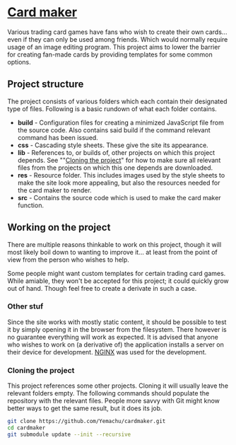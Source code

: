 # [Card maker](https://yemachu.github.io/cardmaker/)
Various trading card games have fans who wish to create their own cards... even if they can only be used among friends. Which would normally require usage of an image editing program. This project aims to lower the barrier for creating fan-made cards by providing templates for some common options.

## Project structure
The project consists of various folders which each contain their designated type of files. Following is a basic rundown of what each folder contains.
- **build** - Configuration files for creating a minimized JavaScript file from the source code. Also contains said build if the command relevant command has been issued.
- **css** - Cascading style sheets. These give the site its appearance.
- **lib** - References to, or builds of, other projects on which this project depends. See ""[Cloning the project](#cloning-the-project)" for how to make sure all relevant files from the projects on which this one depends are downloaded.
- **res** - Resource folder. This includes images used by the style sheets to make the site look more appealing, but also the resources needed for the card maker to render.
- **src** - Contains the source code which is used to make the card maker function.


## Working on the project
There are multiple reasons thinkable to work on this project, though it will most likely boil down to wanting to improve it... at least from the point of view from the person who wishes to help.

Some people might want custom templates for certain trading card games. While amiable, they won't be accepted for this project; it could quickly grow out of hand. Though feel free to create a derivate in such a case.

### Other stuf
Since the site works with mostly static content, it should be possible to test it by simply opening it in the browser from the filesystem. There however is no guarantee everything will work as expected. It is advised that anyone who wishes to work on (a derivative of) the application installs a server on their device for development. [NGINX](https://nginx.org/) was used for the development.

### Cloning the project

This project references some other projects. Cloning it will usually leave the relevant folders empty. The following commands should populate the repository with the relevant files. People more savvy with Git might know better ways to get the same result, but it does its job.

```bash
git clone https://github.com/Yemachu/cardmaker.git
cd cardmaker
git submodule update --init --recursive
```
